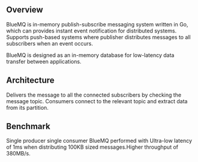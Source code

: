 ## Overview


BlueMQ is in-memory publish-subscribe messaging system written in Go, which can provides instant event notification for distributed systems. Supports push-based systems where publisher distributes messages to all subscribers when an event occurs.

BlueMQ is designed as an in-memory database for low-latency data transfer between applications.

## Architecture

Delivers the message to all the connected subscribers by checking the message topic. Consumers connect to the relevant topic and extract data from its partition.


## Benchmark
Single producer single consumer BlueMQ performed with Ultra-low latency of 1ms when distributing 100KB sized messages.Higher throughput of 380MB/s.